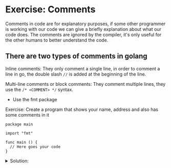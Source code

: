 # Exercise: Comments

Comments in code are for explanatory purposes, if some other programmer is working with our code we can give a briefly explanation about what our code does. The comments are ignored by the compiler, it's only useful for the other humans to better understand the code.

## There are two types of comments in golang

Inline comments:
They only comment a single line, in order to comment a line in go, the double slash `//` is added at the beginning of the line.

Multi-line comments or block comments:
They comment multiple lines, they use the `/* <COMMENT> */` syntax.

- Use the fmt package

Exercise: Create a program that shows your name, address and also has some comments in it

```golang
package main

import "fmt"

func main () {
  // Here goes your code
}
```

<details>
<summary> Solution: </summary>

```golang
package main

import "fmt"

func main () {
    /* 
    This is a 
    multiline
    comment
    */
  // Printing my name
  fmt.Println("My Name is John")
  // Printing my address!
  fmt.Println("My address is: Summs Rift 42")
}
```

</details>
